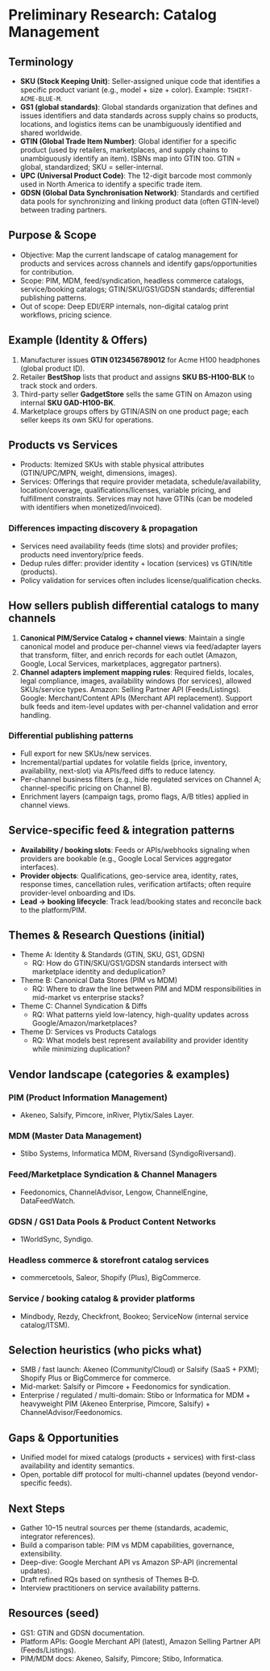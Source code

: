 # Preliminary Research: Catalog Management

## Terminology
- **SKU (Stock Keeping Unit)**: Seller-assigned unique code that identifies a specific product variant (e.g., model + size + color). Example: `TSHIRT-ACME-BLUE-M`.
- **GS1 (global standards)**: Global standards organization that defines and issues identifiers and data standards across supply chains so products, locations, and logistics items can be unambiguously identified and shared worldwide.
- **GTIN (Global Trade Item Number)**: Global identifier for a specific product (used by retailers, marketplaces, and supply chains to unambiguously identify an item). ISBNs map into GTIN too. GTIN = global, standardized; SKU = seller-internal.
- **UPC (Universal Product Code)**: The 12-digit barcode most commonly used in North America to identify a specific trade item.
- **GDSN (Global Data Synchronisation Network)**: Standards and certified data pools for synchronizing and linking product data (often GTIN-level) between trading partners.

## Purpose & Scope
- Objective: Map the current landscape of catalog management for products and services across channels and identify gaps/opportunities for contribution.
- Scope: PIM, MDM, feed/syndication, headless commerce catalogs, service/booking catalogs; GTIN/SKU/GS1/GDSN standards; differential publishing patterns.
- Out of scope: Deep EDI/ERP internals, non-digital catalog print workflows, pricing science.

## Example (Identity & Offers)
1. Manufacturer issues **GTIN 0123456789012** for Acme H100 headphones (global product ID).
2. Retailer **BestShop** lists that product and assigns **SKU BS-H100-BLK** to track stock and orders.
3. Third-party seller **GadgetStore** sells the same GTIN on Amazon using internal **SKU GAD-H100-BK**.
4. Marketplace groups offers by GTIN/ASIN on one product page; each seller keeps its own SKU for operations.

## Products vs Services
- Products: Itemized SKUs with stable physical attributes (GTIN/UPC/MPN, weight, dimensions, images).
- Services: Offerings that require provider metadata, schedule/availability, location/coverage, qualifications/licenses, variable pricing, and fulfillment constraints. Services may not have GTINs (can be modeled with identifiers when monetized/invoiced).

### Differences impacting discovery & propagation
- Services need availability feeds (time slots) and provider profiles; products need inventory/price feeds.
- Dedup rules differ: provider identity + location (services) vs GTIN/title (products).
- Policy validation for services often includes license/qualification checks.

## How sellers publish differential catalogs to many channels
1. **Canonical PIM/Service Catalog + channel views**: Maintain a single canonical model and produce per-channel views via feed/adapter layers that transform, filter, and enrich records for each outlet (Amazon, Google, Local Services, marketplaces, aggregator partners).
2. **Channel adapters implement mapping rules**: Required fields, locales, legal compliance, images, availability windows (for services), allowed SKUs/service types. Amazon: Selling Partner API (Feeds/Listings). Google: Merchant/Content APIs (Merchant API replacement). Support bulk feeds and item-level updates with per-channel validation and error handling.

### Differential publishing patterns
- Full export for new SKUs/new services.
- Incremental/partial updates for volatile fields (price, inventory, availability, next-slot) via APIs/feed diffs to reduce latency.
- Per-channel business filters (e.g., hide regulated services on Channel A; channel-specific pricing on Channel B).
- Enrichment layers (campaign tags, promo flags, A/B titles) applied in channel views.

## Service-specific feed & integration patterns
- **Availability / booking slots**: Feeds or APIs/webhooks signaling when providers are bookable (e.g., Google Local Services aggregator interfaces).
- **Provider objects**: Qualifications, geo-service area, identity, rates, response times, cancellation rules, verification artifacts; often require provider-level onboarding and IDs.
- **Lead → booking lifecycle**: Track lead/booking states and reconcile back to the platform/PIM.

## Themes & Research Questions (initial)
- Theme A: Identity & Standards (GTIN, SKU, GS1, GDSN)
  - RQ: How do GTIN/SKU/GS1/GDSN standards intersect with marketplace identity and deduplication?
- Theme B: Canonical Data Stores (PIM vs MDM)
  - RQ: Where to draw the line between PIM and MDM responsibilities in mid-market vs enterprise stacks?
- Theme C: Channel Syndication & Diffs
  - RQ: What patterns yield low-latency, high-quality updates across Google/Amazon/marketplaces?
- Theme D: Services vs Products Catalogs
  - RQ: What models best represent availability and provider identity while minimizing duplication?

## Vendor landscape (categories & examples)
### PIM (Product Information Management)
- Akeneo, Salsify, Pimcore, inRiver, Plytix/Sales Layer.

### MDM (Master Data Management)
- Stibo Systems, Informatica MDM, Riversand (SyndigoRiversand).

### Feed/Marketplace Syndication & Channel Managers
- Feedonomics, ChannelAdvisor, Lengow, ChannelEngine, DataFeedWatch.

### GDSN / GS1 Data Pools & Product Content Networks
- 1WorldSync, Syndigo.

### Headless commerce & storefront catalog services
- commercetools, Saleor, Shopify (Plus), BigCommerce.

### Service / booking catalog & provider platforms
- Mindbody, Rezdy, Checkfront, Bookeo; ServiceNow (internal service catalog/ITSM).

## Selection heuristics (who picks what)
- SMB / fast launch: Akeneo (Community/Cloud) or Salsify (SaaS + PXM); Shopify Plus or BigCommerce for commerce.
- Mid-market: Salsify or Pimcore + Feedonomics for syndication.
- Enterprise / regulated / multi-domain: Stibo or Informatica for MDM + heavyweight PIM (Akeneo Enterprise, Pimcore, Salsify) + ChannelAdvisor/Feedonomics.

## Gaps & Opportunities
- Unified model for mixed catalogs (products + services) with first-class availability and identity semantics.
- Open, portable diff protocol for multi-channel updates (beyond vendor-specific feeds).

## Next Steps
- Gather 10–15 neutral sources per theme (standards, academic, integrator references).
- Build a comparison table: PIM vs MDM capabilities, governance, extensibility.
- Deep-dive: Google Merchant API vs Amazon SP-API (incremental updates).
- Draft refined RQs based on synthesis of Themes B–D.
- Interview practitioners on service availability patterns.

## Resources (seed)
- GS1: GTIN and GDSN documentation.
- Platform APIs: Google Merchant API (latest), Amazon Selling Partner API (Feeds/Listings).
- PIM/MDM docs: Akeneo, Salsify, Pimcore; Stibo, Informatica. 